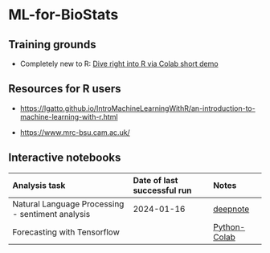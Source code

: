 # ML-for-BioStats

## Training grounds

- Completely new to R: [Dive right into R via Colab short demo](https://colab.research.google.com/github/IRkernel/IRkernel/blob/master/example-notebooks/Demo.ipynb)

## Resources for R users 

- https://lgatto.github.io/IntroMachineLearningWithR/an-introduction-to-machine-learning-with-r.html

- https://www.mrc-bsu.cam.ac.uk/

## Interactive notebooks

| Analysis task | Date of last  successful run | Notes |
| :-- | :-- | :-- | 
| Natural Language Processing - sentiment analysis | 2024-01-16 | [deepnote](https://deepnote.com/workspace/NLP-016655f8-eda6-4985-9311-dc0d8ff9d97f-016655f8-eda6-4985-9311-dc0d8ff9d97f/project/523e57fd-0b09-4bec-bea2-e1aa2578466a/notebook/002238c90ec84e249e919b98262f5142) | 
| Forecasting with Tensorflow | | [Python-Colab](https://colab.research.google.com/github/tensorflow/docs/blob/master/site/en/tutorials/structured_data/time_series.ipynb) |
